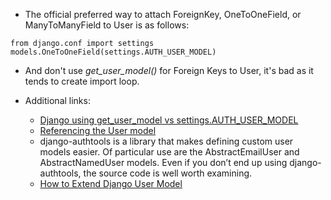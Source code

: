 - The official preferred way to attach ForeignKey, OneToOneField, or ManyToManyField to User is as follows:
```
from django.conf import settings
models.OneToOneField(settings.AUTH_USER_MODEL)
```

- And don't use _get_user_model()_ for Foreign Keys to User, it's bad as it tends to create import loop.

- Additional links:
  - [Django using get_user_model vs settings.AUTH_USER_MODEL](https://stackoverflow.com/questions/24629705/django-using-get-user-model-vs-settings-auth-user-model)
  - [Referencing the User model](https://docs.djangoproject.com/en/2.0/topics/auth/customizing/#referencing-the-user-model)
  - django-authtools is a library that makes defining custom user models easier. Of particular use are the AbstractEmailUser and AbstractNamedUser models. Even if you don’t end up using django-authtools, the source code is well worth examining.
  - [How to Extend Django User Model](https://simpleisbetterthancomplex.com/tutorial/2016/07/22/how-to-extend-django-user-model.html)
